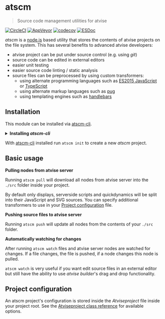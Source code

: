 # atscm

> Source code management utilities for atvise

[![CircleCI](https://circleci.com/gh/atSCM/atscm.svg?style=shield)](https://circleci.com/gh/atSCM/workflows/atscm)
[![AppVeyor](https://ci.appveyor.com/api/projects/status/d9e5vi6a7ygisjsr/branch/master?svg=true&pendingText=windows%20tests%20pending&passingText=windows%20tests%20passing&failingText=windows%20tests%20failing)](https://ci.appveyor.com/project/LukasHechenberger/atscm)
[![codecov](https://codecov.io/gh/atSCM/atscm/branch/master/graph/badge.svg)](https://codecov.io/gh/atSCM/atscm)
[![ESDoc](https://atscm.github.io/atscm/badge.svg)](https://atscm.github.io/atscm)

_atscm_ is a [node.js](https://nodejs.org) based utility that stores the contents of atvise projects on the file system. This has several benefits to advanced atvise developers:

- atvise project can be put under source control (e.g. using _git_)
- source code can be edited in external editors
- easier unit testing
- easier source code linting / static analysis
- source files can be preprocessed by using custom transformers: <!-- TODO: Insert links -->
  - using alternate programming languages such as [ES2015 JavaScript](http://babeljs.io/learn-es2015/) or [TypeScript](http://www.typescriptlang.org)
  - using alternate markup languages such as [pug](https://pugjs.org)
  - using templating engines such as [handlebars](http://handlebarsjs.com)

## Installation

This module can be installed via [atscm-cli](https://github.com/atSCM/atscm-cli).

<details>
<summary><strong>Installing <i>atscm-cli</i></strong></summary>

- Make sure [node.js](https://nodejs.org) (version 10 or later) is installed by running `node --version`.
- Make sure [npm](https://www.npmjs.com) is installed by running `npm --version`.
- Run `npm install --global atscm-cli` to install _atscm-cli_ globally. _You may have to run this command as an administrator._

</details>

With [atscm-cli](https://github.com/atSCM/atscm-cli) installed run `atscm init` to create a new _atscm_ project.

## Basic usage

**Pulling nodes from atvise server**

Running `atscm pull` will download all nodes from atvise server into the `./src` folder inside your project.

By default only displays, serverside scripts and quickdynamics will be split into their JavaScript and SVG sources. You can specify additional transformers to use in your [Project configuration](#project-configuration) file.

**Pushing source files to atvise server**

Running `atscm push` will update all nodes from the contents of your `./src` folder.

**Automatically watching for changes**

After running `atscm watch` files and atvise server nodes are watched for changes. If a file changes, the file is pushed, if a node changes this node is pulled.

`atscm watch` is very useful if you want edit source files in an external editor but still have the ability to use _atvise builder_'s drag and drop functionality.

## Project configuration

An atscm project's configuration is stored inside the _Atviseproject_ file inside your project root. See the [Atviseproject class reference](https://atscm.github.io/atscm/class/src/lib/config/Atviseproject.js~Atviseproject.html) for available options.
